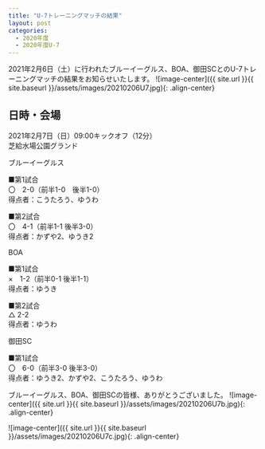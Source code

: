 ```yaml
---
title: "U-7トレーニングマッチの結果"
layout: post
categories:
  - 2020年度
  - 2020年度U-7
---
```


2021年2月6日（土）に行われたブルーイーグルス、BOA、御田SCとのU-7トレーニングマッチの結果をお知らせいたします。
![image-center]({{ site.url }}{{ site.baseurl }}/assets/images/20210206U7.jpg){: .align-center}

## 日時・会場

2021年2月7日（日）09:00キックオフ（12分）<br>
芝給水場公園グランド

ブルーイーグルス

■第1試合<br>
〇　2-0（前半1-0　後半1-0）<br>
得点者：こうたろう、ゆうわ

■第2試合<br>
〇　4-1（前半1-1  後半3-0）<br>
得点者：かずや2、ゆうき2

BOA

■第1試合<br>
×　1-2（前半0-1 後半1-1）<br>
得点者：ゆうき

■第2試合<br>
△  2-2<br>
得点者：ゆうわ

御田SC

■第1試合<br>
〇　6-0（前半3-0  後半3-0）<br>
得点者：ゆうき2、かずや2、こうたろう、ゆうわ



ブルーイーグルス、BOA、御田SCの皆様、ありがとうございました。
![image-center]({{ site.url }}{{ site.baseurl }}/assets/images/20210206U7b.jpg){: .align-center}

![image-center]({{ site.url }}{{ site.baseurl }}/assets/images/20210206U7c.jpg){: .align-center}
